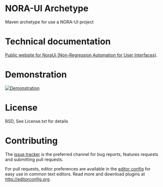 # NORA-UI Archetype
Maven archetype for use a NORA-UI project

# Technical documentation

[Public website for NoraUi (Non-Regression Automation for User Interfaces)](https://noraui.github.io/).

# Demonstration
[![Demonstration](https://noraui.github.io/howToUse/1.png)](https://github.com/NoraUi/noraui.github.io/blob/master/howToUse/useNoraUiMavenArchetypeInEclipse.gif)

# License

BSD, See License.txt for details

# Contributing

The [issue tracker](https://github.com/NoraUi/noraui-archetype/issues) is the preferred channel for bug reports, features requests and submitting pull requests.

For pull requests, editor preferences are available in the [editor config](.editorconfig) for easy use in common text editors. Read more and download plugins at <http://editorconfig.org>.
